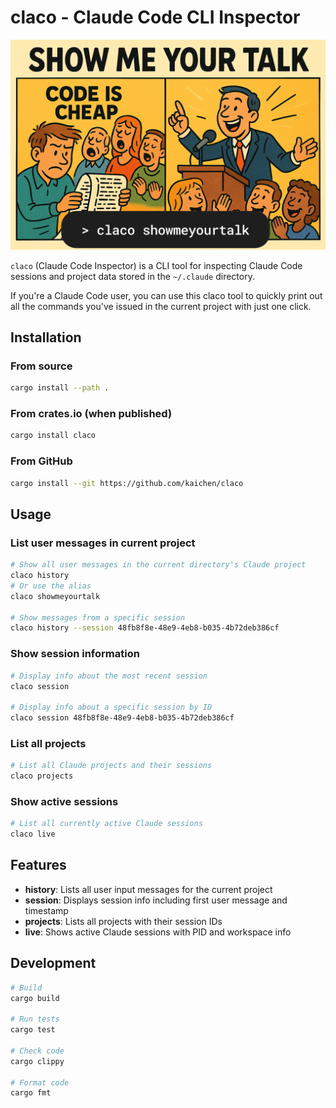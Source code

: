 # claco - Claude Code CLI Inspector

![cover](assets/cover-show-me-your-talk.png)

`claco` (Claude Code Inspector) is a CLI tool for inspecting Claude Code sessions and project data stored in the `~/.claude` directory.

If you're a Claude Code user, you can use this claco tool to quickly print out all the commands you've issued in the current project with just one click.

## Installation

### From source
```bash
cargo install --path .
```

### From crates.io (when published)
```bash
cargo install claco
```

### From GitHub
```bash
cargo install --git https://github.com/kaichen/claco
```

## Usage

### List user messages in current project
```bash
# Show all user messages in the current directory's Claude project
claco history
# Or use the alias
claco showmeyourtalk

# Show messages from a specific session
claco history --session 48fb8f8e-48e9-4eb8-b035-4b72deb386cf
```

### Show session information
```bash
# Display info about the most recent session
claco session

# Display info about a specific session by ID
claco session 48fb8f8e-48e9-4eb8-b035-4b72deb386cf
```

### List all projects
```bash
# List all Claude projects and their sessions
claco projects
```

### Show active sessions
```bash
# List all currently active Claude sessions
claco live
```

## Features

- **history**: Lists all user input messages for the current project
- **session**: Displays session info including first user message and timestamp
- **projects**: Lists all projects with their session IDs
- **live**: Shows active Claude sessions with PID and workspace info

## Development

```bash
# Build
cargo build

# Run tests
cargo test

# Check code
cargo clippy

# Format code
cargo fmt
```